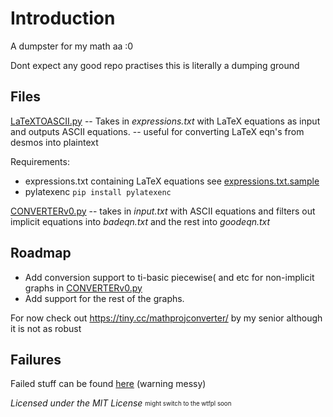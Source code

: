 # Introduction

A dumpster for my math aa :0

Dont expect any good repo practises this is literally a dumping ground

## Files

[LaTeXTOASCII.py](/LaTeXTOASCII/LaTeXTOASCII.py) -- Takes in _expressions.txt_ with LaTeX equations as input and outputs ASCII equations. -- useful for converting LaTeX eqn's from desmos into plaintext

Requirements:

- expressions.txt containing LaTeX equations see [expressions.txt.sample](/LaTeXTOASCII/expressions.txt.sample)
- pylatexenc `pip install pylatexenc`

[CONVERTERv0.py](/CONVERTER/CONVERTERv0.py) -- takes in _input.txt_ with ASCII equations and filters out implicit equations into _badeqn.txt_ and the rest into _goodeqn.txt_

## Roadmap

- Add conversion support to ti-basic piecewise( and etc for non-implicit graphs in [CONVERTERv0.py](/CONVERTER/CONVERTERv0.py)
- Add support for the rest of the graphs.

For now check out <https://tiny.cc/mathprojconverter/> by my senior although it is not as robust

## Failures

Failed stuff can be found [here](/failed%20stuff/) (warning messy)

_Licensed under the MIT License_
<sub><sup>might switch to the wtfpl soon</sup></sub>
